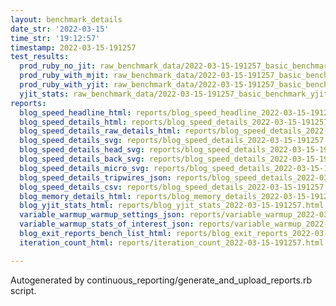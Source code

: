 ```yaml
---
layout: benchmark_details
date_str: '2022-03-15'
time_str: '19:12:57'
timestamp: 2022-03-15-191257
test_results:
  prod_ruby_no_jit: raw_benchmark_data/2022-03-15-191257_basic_benchmark_prod_ruby_no_jit.json
  prod_ruby_with_mjit: raw_benchmark_data/2022-03-15-191257_basic_benchmark_prod_ruby_with_mjit.json
  prod_ruby_with_yjit: raw_benchmark_data/2022-03-15-191257_basic_benchmark_prod_ruby_with_yjit.json
  yjit_stats: raw_benchmark_data/2022-03-15-191257_basic_benchmark_yjit_stats.json
reports:
  blog_speed_headline_html: reports/blog_speed_headline_2022-03-15-191257.html
  blog_speed_details_html: reports/blog_speed_details_2022-03-15-191257.html
  blog_speed_details_raw_details_html: reports/blog_speed_details_2022-03-15-191257.raw_details.html
  blog_speed_details_svg: reports/blog_speed_details_2022-03-15-191257.svg
  blog_speed_details_head_svg: reports/blog_speed_details_2022-03-15-191257.head.svg
  blog_speed_details_back_svg: reports/blog_speed_details_2022-03-15-191257.back.svg
  blog_speed_details_micro_svg: reports/blog_speed_details_2022-03-15-191257.micro.svg
  blog_speed_details_tripwires_json: reports/blog_speed_details_2022-03-15-191257.tripwires.json
  blog_speed_details_csv: reports/blog_speed_details_2022-03-15-191257.csv
  blog_memory_details_html: reports/blog_memory_details_2022-03-15-191257.html
  blog_yjit_stats_html: reports/blog_yjit_stats_2022-03-15-191257.html
  variable_warmup_warmup_settings_json: reports/variable_warmup_2022-03-15-191257.warmup_settings.json
  variable_warmup_stats_of_interest_json: reports/variable_warmup_2022-03-15-191257.stats_of_interest.json
  blog_exit_reports_bench_list_html: reports/blog_exit_reports_2022-03-15-191257.bench_list.html
  iteration_count_html: reports/iteration_count_2022-03-15-191257.html

---
```

Autogenerated by continuous_reporting/generate_and_upload_reports.rb script.
